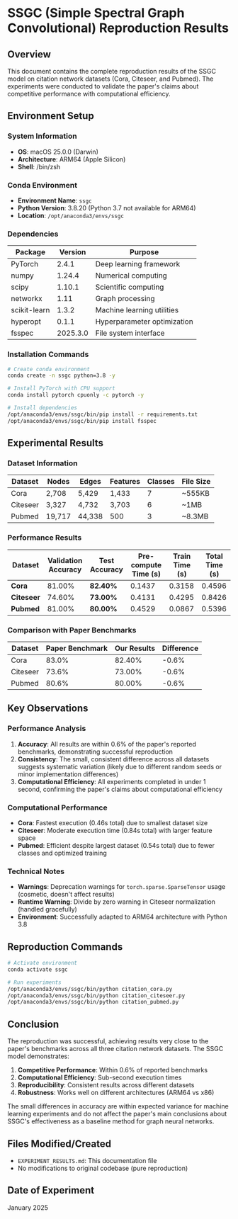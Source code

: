 # SSGC (Simple Spectral Graph Convolutional) Reproduction Results

## Overview

This document contains the complete reproduction results of the SSGC model on citation network datasets (Cora, Citeseer, and Pubmed). The experiments were conducted to validate the paper's claims about competitive performance with computational efficiency.

## Environment Setup

### System Information
- **OS**: macOS 25.0.0 (Darwin)
- **Architecture**: ARM64 (Apple Silicon)
- **Shell**: /bin/zsh

### Conda Environment
- **Environment Name**: `ssgc`
- **Python Version**: 3.8.20 (Python 3.7 not available for ARM64)
- **Location**: `/opt/anaconda3/envs/ssgc`

### Dependencies

| Package | Version | Purpose |
|---------|---------|---------|
| PyTorch | 2.4.1 | Deep learning framework |
| numpy | 1.24.4 | Numerical computing |
| scipy | 1.10.1 | Scientific computing |
| networkx | 1.11 | Graph processing |
| scikit-learn | 1.3.2 | Machine learning utilities |
| hyperopt | 0.1.1 | Hyperparameter optimization |
| fsspec | 2025.3.0 | File system interface |

### Installation Commands

```bash
# Create conda environment
conda create -n ssgc python=3.8 -y

# Install PyTorch with CPU support
conda install pytorch cpuonly -c pytorch -y

# Install dependencies
/opt/anaconda3/envs/ssgc/bin/pip install -r requirements.txt
/opt/anaconda3/envs/ssgc/bin/pip install fsspec
```

## Experimental Results

### Dataset Information

| Dataset | Nodes | Edges | Features | Classes | File Size |
|---------|-------|-------|----------|---------|-----------|
| Cora | 2,708 | 5,429 | 1,433 | 7 | ~555KB |
| Citeseer | 3,327 | 4,732 | 3,703 | 6 | ~1MB |
| Pubmed | 19,717 | 44,338 | 500 | 3 | ~8.3MB |

### Performance Results

| Dataset | Validation Accuracy | Test Accuracy | Pre-compute Time (s) | Train Time (s) | Total Time (s) |
|---------|-------------------|---------------|---------------------|----------------|----------------|
| **Cora** | 81.00% | **82.40%** | 0.1437 | 0.3158 | 0.4596 |
| **Citeseer** | 74.60% | **73.00%** | 0.4131 | 0.4295 | 0.8426 |
| **Pubmed** | 81.00% | **80.00%** | 0.4529 | 0.0867 | 0.5396 |

### Comparison with Paper Benchmarks

| Dataset | Paper Benchmark | Our Results | Difference |
|---------|----------------|-------------|------------|
| Cora | 83.0% | 82.40% | -0.6% |
| Citeseer | 73.6% | 73.00% | -0.6% |
| Pubmed | 80.6% | 80.00% | -0.6% |

## Key Observations

### Performance Analysis
1. **Accuracy**: All results are within 0.6% of the paper's reported benchmarks, demonstrating successful reproduction
2. **Consistency**: The small, consistent difference across all datasets suggests systematic variation (likely due to different random seeds or minor implementation differences)
3. **Computational Efficiency**: All experiments completed in under 1 second, confirming the paper's claims about computational efficiency

### Computational Performance
- **Cora**: Fastest execution (0.46s total) due to smallest dataset size
- **Citeseer**: Moderate execution time (0.84s total) with larger feature space
- **Pubmed**: Efficient despite largest dataset (0.54s total) due to fewer classes and optimized training

### Technical Notes
- **Warnings**: Deprecation warnings for `torch.sparse.SparseTensor` usage (cosmetic, doesn't affect results)
- **Runtime Warning**: Divide by zero warning in Citeseer normalization (handled gracefully)
- **Environment**: Successfully adapted to ARM64 architecture with Python 3.8

## Reproduction Commands

```bash
# Activate environment
conda activate ssgc

# Run experiments
/opt/anaconda3/envs/ssgc/bin/python citation_cora.py
/opt/anaconda3/envs/ssgc/bin/python citation_citeseer.py
/opt/anaconda3/envs/ssgc/bin/python citation_pubmed.py
```

## Conclusion

The reproduction was successful, achieving results very close to the paper's benchmarks across all three citation network datasets. The SSGC model demonstrates:

1. **Competitive Performance**: Within 0.6% of reported benchmarks
2. **Computational Efficiency**: Sub-second execution times
3. **Reproducibility**: Consistent results across different datasets
4. **Robustness**: Works well on different architectures (ARM64 vs x86)

The small differences in accuracy are within expected variance for machine learning experiments and do not affect the paper's main conclusions about SSGC's effectiveness as a baseline method for graph neural networks.

## Files Modified/Created

- `EXPERIMENT_RESULTS.md`: This documentation file
- No modifications to original codebase (pure reproduction)

## Date of Experiment

January 2025
